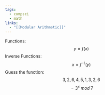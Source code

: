```yaml
---
tags:
  - compsci
  - math
links:
  - "[[Modular Arithmetic]]"
---
```

Functions:
$$y = f(x)$$
Inverse Functions:
$$x=f^{-1}(y)$$
Guess the function:
$$3,2,6,4,5,1,3,2,6$$
$$=3^x\;mod\;7$$
